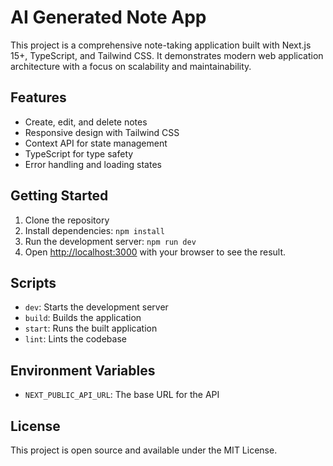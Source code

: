 # AI Generated Note App

This project is a comprehensive note-taking application built with Next.js 15+, TypeScript, and Tailwind CSS. It demonstrates modern web application architecture with a focus on scalability and maintainability.

## Features
- Create, edit, and delete notes
- Responsive design with Tailwind CSS
- Context API for state management
- TypeScript for type safety
- Error handling and loading states

## Getting Started

1. Clone the repository
2. Install dependencies: `npm install`
3. Run the development server: `npm run dev`
4. Open [http://localhost:3000](http://localhost:3000) with your browser to see the result.

## Scripts
- `dev`: Starts the development server
- `build`: Builds the application
- `start`: Runs the built application
- `lint`: Lints the codebase

## Environment Variables
- `NEXT_PUBLIC_API_URL`: The base URL for the API

## License
This project is open source and available under the MIT License.